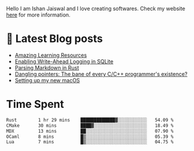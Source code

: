 Hello I am Ishan Jaiswal and I love creating softwares. 
Check my website [here](https://ishankbg.dev/about) for more information.
# 📖 Latest Blog posts
<!-- IshanKBG:START -->
- [Amazing Learning Resources](https://ishankbg.dev/archive/good-resources/)
- [Enabling Write-Ahead Logging in SQLite](https://ishankbg.dev/archive/enabling-wal-mode-in-sqlite/)
- [Parsing Markdown in Rust](https://ishankbg.dev/archive/parsing-markdown-in-rust/)
- [Dangling pointers: The bane of every C/C++ programmer&#39;s existence?](https://ishankbg.dev/archive/dangling-pointers/)
- [Setting up my new macOS](https://ishankbg.dev/archive/my-macos-setup/)
<!-- IshanKBG:END -->

# Time Spent
<!--START_SECTION:waka-->

```txt
Rust        1 hr 29 mins    █████████████▓░░░░░░░░░░░   54.09 %
CMake       30 mins         ████▓░░░░░░░░░░░░░░░░░░░░   18.49 %
MDX         13 mins         ██░░░░░░░░░░░░░░░░░░░░░░░   07.90 %
OCaml       8 mins          █▒░░░░░░░░░░░░░░░░░░░░░░░   05.39 %
Lua         7 mins          █▒░░░░░░░░░░░░░░░░░░░░░░░   04.75 %
```

<!--END_SECTION:waka-->
